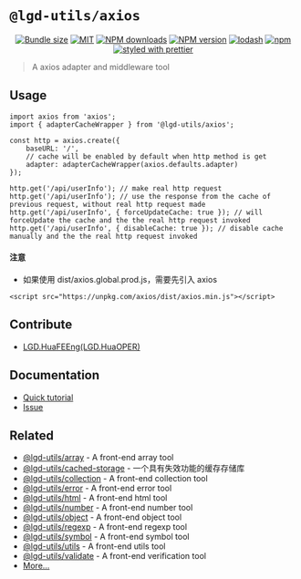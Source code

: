 <!--
 * @Author: shiconghua
 * @Alias: LGD.HuaFEEng
 * @Date: 2021-09-10 20:12:33
 * @LastEditTime: 2021-10-28 17:12:07
 * @LastEditors: shiconghua
 * @Description: file content
 * @FilePath: \lgd-utils\packages\axios\README.md
-->
# `@lgd-utils/axios`

<div align="center">

[![Bundle size](https://img.shields.io/bundlephobia/minzip/@lgd-utils/axios.svg)](https://bundlephobia.com/result?p=@lgd-utils/axios)
[![MIT](https://img.shields.io/badge/license-MIT-000000.svg)](https://opensource.org/licenses/MIT/)
[![NPM downloads](https://img.shields.io/npm/dm/@lgd-utils/axios.svg?style=flat)](https://npmjs.org/package/@lgd-utils/axios)
[![NPM version](https://img.shields.io/npm/v/@lgd-utils/axios.svg?style=flat)](https://npmjs.org/package/@lgd-utils/axios)
[![lodash](https://img.shields.io/badge/lodash-4-green.svg)](https://github.com/lodash/lodash)
[![npm](https://img.shields.io/npm/dt/@lgd-utils/axios)](https://www.npmjs.com/package/@lgd-utils/axios)
[![styled with prettier](https://img.shields.io/badge/styled_with-prettier-ff69b4.svg)](https://github.com/prettier/prettier)

</div>

> A axios adapter and middleware tool

## Usage

```
import axios from 'axios';
import { adapterCacheWrapper } from '@lgd-utils/axios';

const http = axios.create({
	baseURL: '/',
	// cache will be enabled by default when http method is get
	adapter: adapterCacheWrapper(axios.defaults.adapter)
});

http.get('/api/userInfo'); // make real http request
http.get('/api/userInfo'); // use the response from the cache of previous request, without real http request made
http.get('/api/userInfo', { forceUpdateCache: true }); // will forceUpdate the cache and the the real http request invoked
http.get('/api/userInfo', { disableCache: true }); // disable cache manually and the the real http request invoked
```

#### 注意
- 如果使用 dist/axios.global.prod.js，需要先引入 axios
```
<script src="https://unpkg.com/axios/dist/axios.min.js"></script>
```

## Contribute

- [LGD.HuaFEEng(LGD.HuaOPER)][blog]

## Documentation

- [Quick tutorial](https://github.com/LGDHuaOPER/lgd-utils/tree/main/packages/axios#readme)
- [Issue](https://github.com/LGDHuaOPER/lgd-utils/issues)

## Related

- [@lgd-utils/array](https://github.com/LGDHuaOPER/lgd-utils/tree/main/packages/array) - A front-end array tool
- [@lgd-utils/cached-storage](https://github.com/LGDHuaOPER/lgd-utils/tree/main/packages/cached-storage) - 一个具有失效功能的缓存存储库
- [@lgd-utils/collection](https://github.com/LGDHuaOPER/lgd-utils/tree/main/packages/collection) - A front-end collection tool
- [@lgd-utils/error](https://github.com/LGDHuaOPER/lgd-utils/tree/main/packages/error) - A front-end error tool
- [@lgd-utils/html](https://github.com/LGDHuaOPER/lgd-utils/tree/main/packages/html) - A front-end html tool
- [@lgd-utils/number](https://github.com/LGDHuaOPER/lgd-utils/tree/main/packages/number) - A front-end number tool
- [@lgd-utils/object](https://github.com/LGDHuaOPER/lgd-utils/tree/main/packages/object) - A front-end object tool
- [@lgd-utils/regexp](https://github.com/LGDHuaOPER/lgd-utils/tree/main/packages/regexp) - A front-end regexp tool
- [@lgd-utils/symbol](https://github.com/LGDHuaOPER/lgd-utils/tree/main/packages/symbol) - A front-end symbol tool
- [@lgd-utils/utils](https://github.com/LGDHuaOPER/lgd-utils/tree/main/packages/utils) - A front-end utils tool
- [@lgd-utils/validate](https://github.com/LGDHuaOPER/lgd-utils/tree/main/packages/validate) - A front-end verification tool
- [More…](https://github.com/LGDHuaOPER/lgd-utils)

[blog]: https://lgdhuaoper.github.io/ '敬昭的博客'
